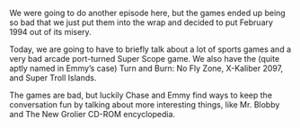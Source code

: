 We were going to do another episode here, but the games ended up being so bad that we just put them into the wrap and decided to put February 1994 out of its misery.

Today, we are going to have to briefly talk about a lot of sports games and a very bad arcade port-turned Super Scope game. We also have the (quite aptly named in Emmy’s case) Turn and Burn: No Fly Zone, X-Kaliber 2097, and Super Troll Islands.

The games are bad, but luckily Chase and Emmy find ways to keep the conversation fun by talking about more interesting things, like Mr. Blobby and The New Grolier CD-ROM encyclopedia.
